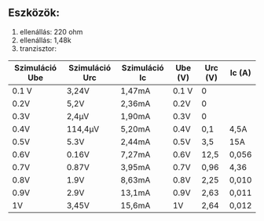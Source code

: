 
## Eszközök:
 1. ellenállás: 220 ohm
 2. ellenállás: 1,48k
 3. tranzisztor: 




| Szimuláció Ube | Szimuláció Urc  | Szimuláció Ic| Ube (V) | Urc (V) | Ic (A) |
|----------------|-----------------|--------------|---------|----------|--------|
|  0.1 V         |     3,24V       |    1,47mA    |  0.1 V  |    0     |        |
|  0.2V          |     5,2V        |    2,36mA    |  0.2V   |    0     |        |
|  0.3V          |     2,4µV       |    1,90mA    |  0.3V   |    0     |        |
|  0.4V          |     114,4µV     |    5,20mA    |  0.4V   |    0,1   |   4,5A |
|  0.5V          |     5.3V        |    2,44mA    |  0.5V   |    3,5   |   15A  |
|  0.6V          |     0.16V       |    7,27mA    |  0.6V   |    12,5  |   0,056|
|  0.7V          |     0.87V       |    3,95mA    |  0.7V   |    0,96  |   4,36 |
|  0.8V          |     1.9V        |    8,63mA    |  0.8V   |    2,25  |   0,010|
|  0.9V          |     2.9V        |    13,1mA    |  0.9V   |    2,63  |   0,011|
|  1V            |     3,45V       |    15,6mA    |   1V    |    2,64  |   0,012|
